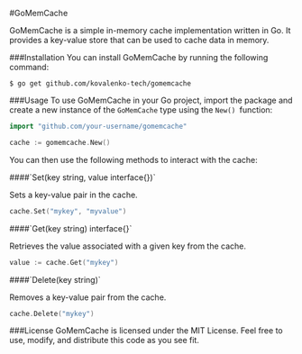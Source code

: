 #GoMemCache

GoMemCache is a simple in-memory cache implementation written in Go. It provides a key-value store that can be used to cache data in memory.

###Installation
You can install GoMemCache by running the following command:

```shell
$ go get github.com/kovalenko-tech/gomemcache
```

###Usage
To use GoMemCache in your Go project, import the package and create a new instance of the `GoMemCache` type using the `New() `function:

```go
import "github.com/your-username/gomemcache"

cache := gomemcache.New()
```

You can then use the following methods to interact with the cache:

####\`Set(key string, value interface{})`

Sets a key-value pair in the cache.

```go
cache.Set("mykey", "myvalue")
```

####\`Get(key string) interface{}`

Retrieves the value associated with a given key from the cache.

```go
value := cache.Get("mykey")
```

####\`Delete(key string)`

Removes a key-value pair from the cache.

```go
cache.Delete("mykey")
```

###License
GoMemCache is licensed under the MIT License. Feel free to use, modify, and distribute this code as you see fit.